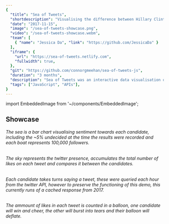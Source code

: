 ```yaml
---
{
  "title": "Sea of Tweets",
  "shortdescription": "Visualising the difference between Hillary Clinton and Donald Trumps realworld and twitter Presence in an animated themed datavisualisation.",
  "date": "2017-11-15",
  "image": "/sea-of-tweets-showcase.png",
  "video": "/sea-of-tweets-showcase.webm",
  "team": [
    { "name": "Jessica Da", "link": "https://github.com/JessicaDa" }
  ],
  "iframe": {
    "url": "https://sea-of-tweets.netlify.com",
    "fullwidth": true,
  },
  "git": "https://github.com/connorgmeehan/sea-of-tweets-js",
  "duration": "3 months",
  "description": "Sea of Tweets was an interactive data visualisation on the 2016 presidential election comparing the Democratic and Republican primary candidates real-world and twitter presence.  It made use of the Huffington Post pollster and Twitter APIs to get tweets and the sentiment towards each candidate.  This was the project that started my journey and interest in creative coding.",
  "tags": ["JavaScript", "APIs"],
}
---
```


import EmbeddedImage from '~/components/EmbeddedImage';

## Showcase

<EmbeddedImage src="/sea-of-tweets-showcase.png" alt="Image of final assessment showing cartoon renditions of Donald Trump and Hillary Clinton." type="fullwidth" />

###### The sea is a bar chart visualising sentiment towards each candidate, including the ~5% undecided at the time the results were recorded and each boat represents 100,000 followers.

<EmbeddedImage src="/sea-of-tweets-sea.png" alt="Image of final assessment showing cartoon renditions of Donald Trump and Hillary Clinton." type="fullwidth" />


###### The sky represents the twitter presence, accumulates the total number of likes on each tweet and compares it between the candidates.
<EmbeddedImage src="/sea-of-tweets-sky.png" alt="Image of final assessment showing cartoon renditions of Donald Trump and Hillary Clinton." type="fullwidth" />

###### Each candidate takes turns saying a tweet, these were queried each hour from the twitter API, however to preserve the functioning of this demo, this currently runs of a cached response from 2017.
<EmbeddedImage src="/sea-of-tweets-tweet.png" alt="Image of final assessment showing cartoon renditions of Donald Trump and Hillary Clinton." type="fullwidth" />

###### The ammount of likes in each tweet is counted in a balloon, one candidate will win and cheer, the other will burst into tears and their balloon will deflate.
<EmbeddedImage src="/sea-of-tweets-balloon.png" alt="Image of final assessment showing cartoon renditions of Donald Trump and Hillary Clinton." type="fullwidth" />
